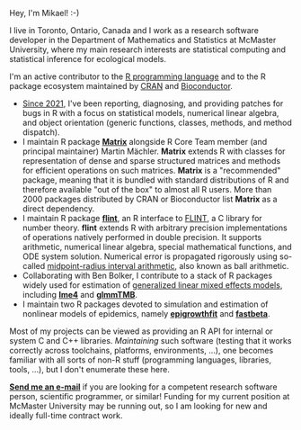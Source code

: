 <a rel="me" href="https://fosstodon.org/@jaganmn"></a>
Hey, I'm Mikael! :-)

I live in Toronto, Ontario, Canada and I work as a research software developer in the Department of Mathematics and Statistics at
McMaster University, where my main research interests are statistical computing and statistical inference for ecological models.

I'm an active contributor to the [R programming language](https://www.r-project.org/) and to the R package ecosystem maintained by
[CRAN](https://cran.r-project.org/) and [Bioconductor](https://bioconductor.org/).

* [Since 2021](https://bugs.r-project.org/buglist.cgi?email3=jaganmn%40mcmaster.ca&emaillongdesc3=1&emailtype3=substring&list_id=44997&order=bug_id%20DESC&query_format=advanced),
  I've been reporting, diagnosing, and providing patches for bugs in R with a focus on statistical models, numerical linear algebra,
  and object orientation (generic functions, classes, methods, and method dispatch).
* I maintain R package [**Matrix**](https://CRAN.R-project.org/package=Matrix) alongside R Core Team member (and principal maintainer)
  Martin Mächler.  **Matrix** extends R with classes for representation of dense and sparse structured matrices and methods for efficient
  operations on such matrices.  **Matrix** is a "recommended" package, meaning that it is bundled with standard distributions of R and
  therefore available "out of the box" to almost all R users.  More than 2000 packages distributed by CRAN or Bioconductor list **Matrix**
  as a direct dependency.
* I maintain R package [**flint**](https://CRAN.R-project.org/package=flint), an R interface to [FLINT](https://github.com/flintlib/flint),
  a C library for number theory.  **flint** extends R with arbitrary precision implementations of operations natively performed in double
  precision.  It supports arithmetic, numerical linear algebra, special mathematical functions, and ODE system solution.  Numerical error
  is propagated rigorously using so-called [midpoint-radius interval arithmetic](https://doi.org/10.1109/TC.2017.2690633), also known as
  ball arithmetic.
* Collaborating with Ben Bolker, I contribute to a stack of R packages widely used for estimation of
  [generalized linear mixed effects models](https://en.wikipedia.org/wiki/Mixed_model), including
  [**lme4**](https://CRAN.R-project.org/package=lme4) and [**glmmTMB**](https://CRAN.R-project.org/package=glmmTMB).
* I maintain two R packages devoted to simulation and estimation of nonlinear models of epidemics, namely
  [**epigrowthfit**](https://CRAN.R-project.org/package=epigrowthfit) and [**fastbeta**](https://CRAN.R-project.org/package=fastbeta).

Most of my projects can be viewed as providing an R API for internal or system C and C++ libraries.  *Maintaining* such software
(testing that it works correctly across toolchains, platforms, environments, ...), one becomes familiar with all sorts of non-R stuff
(programming languages, libraries, tools, ...), but I don't enumerate these here.

[**Send me an e-mail**](mailto:jaganmn@mcmaster.ca) if you are looking for a competent research software person, scientific programmer,
or similar!  Funding for my current position at McMaster University may be running out, so I am looking for new and ideally full-time
contract work.
